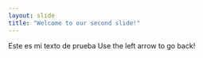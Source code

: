 ```yaml
---
layout: slide
title: "Welcome to our second slide!"
---
```

Este es mi texto de prueba
Use the left arrow to go back!
